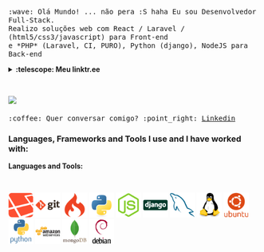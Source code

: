 <p>
  <samp>
    :wave: Olá Mundo! ... não pera :S haha Eu sou Desenvolvedor Full-Stack.
    <br />Realizo soluções web com React / Laravel / (html5/css3/javascript) para Front-end
    <br /> e *PHP* (Laravel, CI, PURO), Python (django), NodeJS para Back-end
    <details>
      <summary><b>:telescope: Meu linktr.ee</b></summary>
      <ul>
        <li>
          <a href="https://linktr.ee/joonasalb">⚡ Find me!</a>
        </li>
        <li>
          <a href="https://github.com/joonasalb/commit-style-guide"
            >Commit style guide</a
          >
        </li>
      </ul>
    </details>
  </samp>
</p>
  
<br>
  
<p>
  <samp>
    <img
      src="https://media.giphy.com/media/PKgfwX7ct5f5C/giphy.gif"
      width="300px"
    />
    <br /><br />:coffee: Quer conversar comigo? :point_right:
    <a href="https://linkedin.com/in/jonas-albuquerquee"> Linkedin</a>
  </samp>
</p>

### Languages, Frameworks and Tools I use and I have worked with:
**Languages and Tools:**

<br />

<p align="left">
  <img src="https://raw.githubusercontent.com/devicons/devicon/40cd6bc89a299dc50ac289f8e3b071d0dff49d9c/icons/laravel/laravel-plain.svg" alt="laravel" height="50"/> 
  <img src="https://raw.githubusercontent.com/devicons/devicon/9c6bfdb9783cdfe1018666ed76adcfd3eab6fad6/icons/git/git-original-wordmark.svg" alt="git" height="50"/>
  <img src="https://raw.githubusercontent.com/devicons/devicon/40cd6bc89a299dc50ac289f8e3b071d0dff49d9c/icons/codeigniter/codeigniter-plain.svg" alt="codeigniter" height="50"/>
  <img src="https://raw.githubusercontent.com/devicons/devicon/40cd6bc89a299dc50ac289f8e3b071d0dff49d9c/icons/python/python-original.svg" alt="python" height="50"/> 
   <img src="https://raw.githubusercontent.com/devicons/devicon/40cd6bc89a299dc50ac289f8e3b071d0dff49d9c/icons/nodejs/nodejs-plain.svg" alt="nodejs" height="50"/>
   <img src="https://raw.githubusercontent.com/devicons/devicon/9c6bfdb9783cdfe1018666ed76adcfd3eab6fad6/icons/django/django-original.svg" alt="django" height="50"/> 
   <img src="https://raw.githubusercontent.com/devicons/devicon/40cd6bc89a299dc50ac289f8e3b071d0dff49d9c/icons/mysql/mysql-plain.svg" alt="mysql" height="50"/>
  <img src="https://raw.githubusercontent.com/devicons/devicon/9c6bfdb9783cdfe1018666ed76adcfd3eab6fad6/icons/linux/linux-original.svg"  alt="linux" height="50"/>
  <img src="https://raw.githubusercontent.com/devicons/devicon/9c6bfdb9783cdfe1018666ed76adcfd3eab6fad6/icons/ubuntu/ubuntu-plain-wordmark.svg" alt="ubuntu" height="50"/>
  <img src="https://raw.githubusercontent.com/devicons/devicon/9c6bfdb9783cdfe1018666ed76adcfd3eab6fad6/icons/python/python-original-wordmark.svg" alt="python" height="50"/>
  <img src="https://raw.githubusercontent.com/devicons/devicon/9c6bfdb9783cdfe1018666ed76adcfd3eab6fad6/icons/amazonwebservices/amazonwebservices-original-wordmark.svg" alt="amazonwebservices" height="50"/>
  <img src="https://raw.githubusercontent.com/devicons/devicon/9c6bfdb9783cdfe1018666ed76adcfd3eab6fad6/icons/mongodb/mongodb-original-wordmark.svg" alt="mongodb" height="50"/>
  <img src="https://raw.githubusercontent.com/devicons/devicon/9c6bfdb9783cdfe1018666ed76adcfd3eab6fad6/icons/debian/debian-original-wordmark.svg" alt="debian" height="50"/>

  </p><br />


<!--
**joonasalb/joonasalb** is a ✨ _special_ ✨ repository because its `README.md` (this file) appears on your GitHub profile.

Here are some ideas to get you started:

- 🔭 I’m currently working on ...
- 🌱 I’m currently learning ...
- 👯 I’m looking to collaborate on ...
- 🤔 I’m looking for help with ...
- 💬 Ask me about ...
- 📫 How to reach me: ...
- 😄 Pronouns: ...
- ⚡ Fun fact: ...
-->
